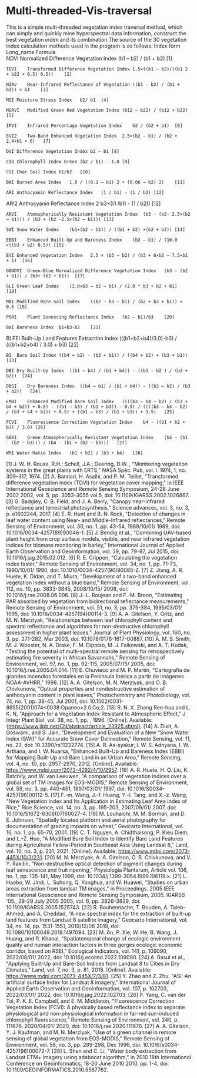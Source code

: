 # Multi-threaded-Vis-traversal
This is a simple multi-threaded vegetation index traversal method, which can simply and quickly mine hyperspectral data information, construct the best vegetation index and its combination.The source of the 30 vegetation index calculation methods used in the program is as follows:
	Index form	       Long_name	                      Formula	
	NDVI	Normalized Difference Vegetation Index	(b1 – b2) / (b1 + b2)	[1]

	TDVI	Transformed Difference Vegetation Index	1.5×((b1 – b2)/((b1 2 + b22 + 0.5) 0.5))	[2]

	NIRv	Near-Infrared Reflectance of Vegetation	((b1 - b2) / (b1 + b2)) × b1 	[3]

	MSI	Moisture Stress Index	b2/ b1	[4]

	MGRVI	Modified Green Red Vegetation Index	(b12 – b22) / (b12 + b22)	[5]

	IPVI	Infrared Percentage Vegetation Index	b2 / (b2 + b1)	[6]

	EVI2	Two-Band Enhanced Vegetation Index	2.5×(b2 – b1) / (b2 + 2.4×b1 + 6)	[7]

	DVI	Difference Vegetation Index	b2 – b1	[8]

	CIG	Chlorophyll Index Green	(b2 / b1) - 1.0	[9]

	CSI	Char Soil Index	b1/b2	[10]

	BAI	Burned Area Index	1.0 / ((0.1 – b1) 2 + (0.06 – b2) 2)	[11]

	ARI	Anthocyanin Reflectance Index	(1 / b1) - (1 / b2)	[12]

  ARI2	Anthocyanin Reflectance Index 2	b3×((1 /b1) - (1 / b2))	[12]

	ARVI	Atmospherically Resistant Vegetation Index	(b3 - (b2- 2.5×(b2 – b1))) / (b3 + (b2 -2.5×(b2 – b1)))	[13]

	SWI	Snow Water Index	(b1×(b2 – b3)) / ((b1 + b2) ×(b2 + b3))	[14]

	EBBI	Enhanced Built-Up and Bareness Index	(b2 – b1) / (10.0 ×((b3 + b2) 0.5))	[15]

	EVI	Enhanced Vegetation Index	2.5 × (b3 – b2) / (b3 + 6×b2 – 7.5×b1 + 1)	[16]

	GBNDVI	Green-Blue Normalized Difference Vegetation Index	(b3 - (b2 + b1)) / (b3+ (b2 + b1))	[17]

	GLI	Green Leaf Index	(2.0×b3 – b2 – b1) / (2.0 * b3 + b2 + b1)	[18]

	MBI	Modified Bare Soil Index	((b2 – b3 – b1) / (b2 + b3 + b1)) + 0.5	[19]

	PSRI	Plant Senescing Reflectance Index	(b2 – b1)/b3	[20]

	BaI	Bareness Index	b1+b3-b2	[21]

  BLFEI	Built-Up Land Features Extraction Index	(((b1+b2+b4)/3.0)-b3) / (((b1+b2+b4) / 3.0) + b3)	[22]

	BI	Bare Soil Index	((b4 + b2) - (b3 + b1)) / ((b4 + b2) + (b3 + b1))	[23]

	DBI	Dry Built-Up Index	((b1 – b4) / (b1 + b4)) - ((b3 - b2 ) / (b3 + b2))	[24]

	DBSI	Dry Bareness Index	((b4 – b1) / (b1 + b4)) - ((b3 – b2) / (b3 + b2))	[24]

	EMBI	Enhanced Modified Bare Soil Index	((((b3 – b4 – b2) / (b3 + b4 + b2)) + 0.5) - ((b1 – b3) / (b1 + b3)) - 0.5) / ((((b3 – b4 – b2) / (b3 + b4 + b2)) + 0.5) + ((b1 – b3) / (b1 + b3)) + 1.5)	[25]

	FCVI	Fluorescence Correction Vegetation Index	b4 - ((b1 + b2 + b3) / 3.0)	[26]

	GARI	Green Atmospherically Resistant Vegetation Index	(b4 - (b1 - (b2 – b3))) / (b4 - (b1 + (b2 – b3)))	[27]

	WRI	Water Ratio Index	(b1 + b2) / (b3 + b4)	[28]
[1]	J. W. H. Rouse, R.H.; Schell, J.A.; Deering, D.W. , "Monitoring vegetation systems in the great plains with ERTS," NASA Spéc. Pub, vol. l. 1974, 1, no. 309–317, 1974.
[2]	 A. Bannari, H. Asalhi, and P. M. Teillet, "Transformed difference vegetation index (TDVI) for vegetation cover mapping," in IEEE International Geoscience and Remote Sensing Symposium, 24-28 June 2002 2002, vol. 5, pp. 3053-3055 vol.5, doi: 10.1109/IGARSS.2002.1026867. 
[3]	G. Badgley, C. B. Field, and J. A. Berry, "Canopy near-infrared reflectance and terrestrial photosynthesis," Science advances, vol. 3, no. 3, p. e1602244, 2017.
[4]	E. R. Hunt and B. N. Rock, "Detection of changes in leaf water content using Near- and Middle-Infrared reflectances," Remote Sensing of Environment, vol. 30, no. 1, pp. 43-54, 1989/10/01/ 1989, doi: 10.1016/0034-4257(89)90046-1.
[5]	J. Bendig et al., "Combining UAV-based plant height from crop surface models, visible, and near infrared vegetation indices for biomass monitoring in barley," International Journal of Applied Earth Observation and Geoinformation, vol. 39, pp. 79-87, Jul 2015, doi: 10.1016/j.jag.2015.02.012.
[6]	R. E. Crippen, "Calculating the vegetation index faster," Remote Sensing of Environment, vol. 34, no. 1, pp. 71-73, 1990/10/01/ 1990, doi: 10.1016/0034-4257(90)90085-Z.
[7]	Z. Jiang, A. R. Huete, K. Didan, and T. Miura, "Development of a two-band enhanced vegetation index without a blue band," Remote Sensing of Environment, vol. 112, no. 10, pp. 3833-3845, 2008/10/15/ 2008, doi: 10.1016/j.rse.2008.06.006.
[8]	J.-L. Roujean and F.-M. Breon, "Estimating PAR absorbed by vegetation from bidirectional reflectance measurements," Remote Sensing of Environment, vol. 51, no. 3, pp. 375-384, 1995/03/01/ 1995, doi: 10.1016/0034-4257(94)00114-3.
[9]	A. A. Gitelson, Y. Gritz, and M. N. Merzlyak, "Relationships between leaf chlorophyll content and spectral reflectance and algorithms for non-destructive chlorophyll assessment in higher plant leaves," Journal of Plant Physiology, vol. 160, no. 3, pp. 271-282, Mar 2003, doi: 10.1078/0176-1617-00887.
[10]	A. M. S. Smith, M. J. Wooster, N. A. Drake, F. M. Dipotso, M. J. Falkowski, and A. T. Hudak, "Testing the potential of multi-spectral remote sensing for retrospectively estimating fire severity in African Savannahs," Remote Sensing of Environment, vol. 97, no. 1, pp. 92-115, 2005/07/15/ 2005, doi: 10.1016/j.rse.2005.04.014.
[11]	E. Chuvieco and M. P. Martín, "Cartografía de grandes incendios forestales en la Península Ibérica a partir de imágenes NOAA-AVHRR," 1998.
[12]	A. A. Gitelson, M. N. Merzlyak, and O. B. Chivkunova, "Optical properties and nondestructive estimation of anthocyanin content in plant leaves," Photochemistry and Photobiology, vol. 74, no. 1, pp. 38-45, Jul 2001, doi: 10.1562/0031-8655(2001)074<0038:Opaneo>2.0.Co;2.
[13]	R. N. X. Zhang Ren-hua and L. K. N, "Approach for a Vegetation Index Resistant to Atmospheric Effect," J Integr Plant Biol, vol. 38, no. 1, pp. , 1996. [Online]. Available: {https://www.jipb.net/CN/abstract/article_23925.shtml}.
[14]	A. Dixit, A. Goswami, and S. Jain, "Development and Evaluation of a New “Snow Water Index (SWI)” for Accurate Snow Cover Delineation," Remote Sensing, vol. 11, no. 23, doi: 10.3390/rs11232774.
[15]	A. R. As-syakur, I. W. S. Adnyana, I. W. Arthana, and I. W. Nuarsa, "Enhanced Built-Up and Bareness Index (EBBI) for Mapping Built-Up and Bare Land in an Urban Area," Remote Sensing, vol. 4, no. 10, pp. 2957-2970, 2012. [Online]. Available: https://www.mdpi.com/2072-4292/4/10/2957.
[16]	A. R. Huete, H. Q. Liu, K. Batchily, and W. van Leeuwen, "A comparison of vegetation indices over a global set of TM images for EOS-MODIS," Remote Sensing of Environment, vol. 59, no. 3, pp. 440-451, 1997/03/01/ 1997, doi: 10.1016/S0034-4257(96)00112-5.
[17]	F.-m. Wang, J.-f. Huang, Y.-l. Tang, and X.-z. Wang, "New Vegetation Index and Its Application in Estimating Leaf Area Index of Rice," Rice Science, vol. 14, no. 3, pp. 195-203, 2007/09/01/ 2007, doi: 10.1016/S1672-6308(07)60027-4.
[18]	M. Louhaichi, M. M. Borman, and D. E. Johnson, "Spatially located platform and aerial photography for documentation of grazing impacts on wheat," Geocarto International, vol. 16, no. 1, pp. 65-70, 2001.
[19]	C. T. Nguyen, A. Chidthaisong, P. Kieu Diem, and L.-Z. Huo, "A Modified Bare Soil Index to Identify Bare Land Features during Agricultural Fallow-Period in Southeast Asia Using Landsat 8," Land, vol. 10, no. 3, p. 231, 2021. [Online]. Available: https://www.mdpi.com/2073-445X/10/3/231.
[20]	M. N. Merzlyak, A. A. Gitelson, O. B. Chivkunova, and V. Y. Rakitin, "Non-destructive optical detection of pigment changes during leaf senescence and fruit ripening," Physiologia Plantarum, Article vol. 106, no. 1, pp. 135-141, May 1999, doi: 10.1034/j.1399-3054.1999.106119.x.
[21]	 L. Haobo, W. Jindi, L. Suhong, Q. Yonghua, and W. Huawei, "Studies on urban areas extraction from landsat TM images," in Proceedings. 2005 IEEE International Geoscience and Remote Sensing Symposium, 2005. IGARSS '05., 29-29 July 2005 2005, vol. 6, pp. 3826-3829, doi: 10.1109/IGARSS.2005.1525743. 
[22]	R. Bouhennache, T. Bouden, A. Taleb-Ahmed, and A. Cheddad, "A new spectral index for the extraction of built-up land features from Landsat 8 satellite imagery," Geocarto International, vol. 34, no. 14, pp. 1531-1551, 2019/12/06 2019, doi: 10.1080/10106049.2018.1497094.
[23]	M. An, P. Xie, W. He, B. Wang, J. Huang, and R. Khanal, "Spatiotemporal change of ecologic environment quality and human interaction factors in three gorges ecologic economic corridor, based on RSEI," Ecological Indicators, vol. 141, p. 109090, 2022/08/01/ 2022, doi: 10.1016/j.ecolind.2022.109090.
[24]	A. Rasul et al., "Applying Built-Up and Bare-Soil Indices from Landsat 8 to Cities in Dry Climates," Land, vol. 7, no. 3, p. 81, 2018. [Online]. Available: https://www.mdpi.com/2073-445X/7/3/81.
[25]	Y. Zhao and Z. Zhu, "ASI: An artificial surface Index for Landsat 8 imagery," International Journal of Applied Earth Observation and Geoinformation, vol. 107, p. 102703, 2022/03/01/ 2022, doi: 10.1016/j.jag.2022.102703.
[26]	P. Yang, C. van der Tol, P. K. E. Campbell, and E. M. Middleton, "Fluorescence Correction Vegetation Index (FCVI): A physically based reflectance index to separate physiological and non-physiological information in far-red sun-induced chlorophyll fluorescence," Remote Sensing of Environment, vol. 240, p. 111676, 2020/04/01/ 2020, doi: 10.1016/j.rse.2020.111676.
[27]	A. A. Gitelson, Y. J. Kaufman, and M. N. Merzlyak, "Use of a green channel in remote sensing of global vegetation from EOS-MODIS," Remote Sensing of Environment, vol. 58, no. 3, pp. 289-298, Dec 1996, doi: 10.1016/s0034-4257(96)00072-7.
[28]	 L. Shen and C. Li, "Water body extraction from Landsat ETM+ imagery using adaboost algorithm," in 2010 18th International Conference on Geoinformatics, 18-20 June 2010 2010, pp. 1-4, doi: 10.1109/GEOINFORMATICS.2010.5567762. 


  

